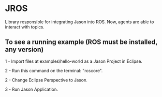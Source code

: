 JROS
====
Library responsible for integrating Jason into ROS. Now, agents are able to interact with topics.

To see a running example (ROS must be installed, any version)
-----------------------------
1 - Import files at examples\hello-world as a Jason Project in Eclipse.

2 - Run this command on the terminal: "roscore".

2 - Change Eclipse Perspective to Jason.

3 - Run Jason Application.

